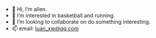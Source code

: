 - 👋 Hi, I’m allen.
- 👀 I’m interested in basketball and running.
- 💞️ I’m looking to collaborate on do something interesting.
- 📫 email: luan_xw@qq.com

<!---
luanxw/luanxw is a ✨ special ✨ repository because its `README.md` (this file) appears on your GitHub profile.
You can click the Preview link to take a look at your changes.
--->
